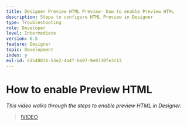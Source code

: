 ```yaml
---
title: Designer Preview HTML Preview- how to enable Preview HTML
description: Steps to configure HTML Preview in Designer
type: Troubleshooting
role: Developer
level: Intermediate
version: 6.5
feature: Designer
topic: Development
index: y
exl-id: 6154883b-53e2-4a4f-ba97-9e0730fe3c13
---
```


# How to enable Preview HTML

*This video walks through the steps to enable preview HTML in Designer.*

>[!VIDEO](https://video.tv.adobe.com/v/335498?quality=12&learn=on)
